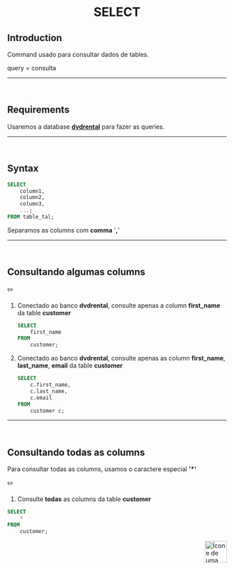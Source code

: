 <h1 align="center">SELECT</h1>

## Introduction

Command usado para consultar dados de tables.

query = consulta

<hr>
<br>

## Requirements

Usaremos a database [**dvdrental**](https://github.com/lGabrielDev/06.postgreSQL/blob/main/2.praticando/7.pg_restore.md/#pgadmin4) para fazer as queries.

<hr>
<br>

## Syntax

```sql
SELECT
    column1,
    column2,
    column3,
    ...;
FROM table_tal;
```

Separamos as columns com **comma** '**,**'

<hr>
<br>

## Consultando algumas columns

✏️
1. Conectado ao banco **dvdrental**, consulte apenas a column **first_name** da table **customer**

    ```sql
    SELECT
        first_name
    FROM
        customer;
    ```


2. Conectado ao banco **dvdrental**, consulte apenas as column **first_name**,  **last_name**, **email** da table **customer**

    ```sql
    SELECT
        c.first_name,
        c.last_name,
        c.email
    FROM
        customer c;
    ```

<hr>
<br>


## Consultando todas as columns
Para consultar todas as columns, usamos o caractere especial **'*'**

✏️
1. Consulte **todas** as columns da table **customer**

```sql
SELECT
    *
FROM
    customer;
```

<!-- Next Page Button -->
<a href="https://github.com/lGabrielDev/06.postgreSQL/blob/main/2.praticando/9.alias.md">
    <img alt="Ícone de uma seta apontada para direita, representando um link para a próxima página" src="https://cdn-icons-png.flaticon.com/512/8875/8875266.png" width="50px" height="50px" align="right">
</a>